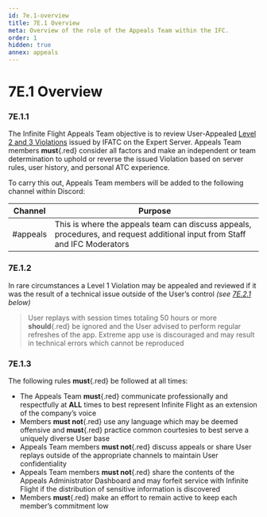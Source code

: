 ```yaml
---
id: 7e.1-overview
title: 7E.1 Overview
meta: Overview of the role of the Appeals Team within the IFC.
order: 1
hidden: true
annex: appeals
---
```




# 7E.1 Overview



### 7E.1.1

The Infinite Flight Appeals Team objective is to review User-Appealed [Level 2 and 3 Violations](/guide/getting-started-guide/pilot-user-interface/violations) issued by IFATC on the Expert Server. Appeals Team members **must**{.red} consider all factors and make an independent or team determination to uphold or reverse the issued Violation based on server rules, user history, and personal ATC experience. 



To carry this out, Appeals Team members will be added to the following channel within Discord:

| Channel  | Purpose                                                      |
| -------- | ------------------------------------------------------------ |
| #appeals | This is where the appeals team can discuss appeals, procedures, and request additional input from Staff and IFC Moderators |



### 7E.1.2

In rare circumstances a Level 1 Violation may be appealed and reviewed if it was the result of a technical issue outside of the User’s control *(see [7E.2.1](/guide/atc-manual/7e.-appeals/7e.2-appeals-process#7e.2.1) below)*



> User replays with session times totaling 50 hours or more **should**{.red} be ignored and the User advised to perform regular refreshes of the app. Extreme app use is discouraged and may result in technical errors which cannot be reproduced



### 7E.1.3

The following rules **must**{.red} be followed at all times:



- The Appeals Team **must**{.red} communicate professionally and respectfully at **ALL** times to best represent Infinite Flight as an extension of the company’s voice
- Members **must not**{.red} use any language which may be deemed offensive and **must**{.red} practice common courtesies to best serve a uniquely diverse User base
- Appeals Team members **must not**{.red} discuss appeals or share User replays outside of the appropriate channels to maintain User confidentiality
- Appeals Team members **must not**{.red} share the contents of the Appeals Administrator Dashboard and may forfeit service with Infinite Flight if the distribution of sensitive information is discovered
- Members **must**{.red} make an effort to remain active to keep each member’s commitment low